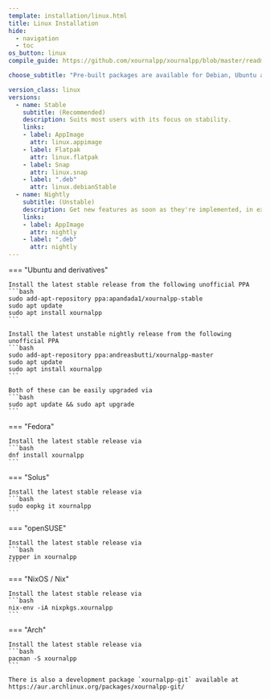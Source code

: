 ```yaml
---
template: installation/linux.html
title: Linux Installation
hide:
  - navigation
  - toc
os_button: linux
compile_guide: https://github.com/xournalpp/xournalpp/blob/master/readme/LinuxBuild.md

choose_subtitle: "Pre-built packages are available for Debian, Ubuntu and derivatives, and most distros"

version_class: linux
versions:
  - name: Stable
    subtitle: (Recommended)
    description: Suits most users with its focus on stability.
    links: 
    - label: AppImage
      attr: linux.appimage
    - label: Flatpak
      attr: linux.flatpak
    - label: Snap
      attr: linux.snap
    - label: ".deb"
      attr: linux.debianStable
  - name: Nightly
    subtitle: (Unstable)
    description: Get new features as soon as they're implemented, in exchange for stability.
    links:
    - label: AppImage
      attr: nightly
    - label: ".deb"
      attr: nightly
---
```


=== "Ubuntu and derivatives"

    Install the latest stable release from the following unofficial PPA
    ```bash
    sudo add-apt-repository ppa:apandada1/xournalpp-stable
    sudo apt update
    sudo apt install xournalpp
    ```
    
    Install the latest unstable nightly release from the following unofficial PPA
    ```bash
    sudo add-apt-repository ppa:andreasbutti/xournalpp-master
    sudo apt update
    sudo apt install xournalpp
    ```
    
    Both of these can be easily upgraded via
    ```bash
    sudo apt update && sudo apt upgrade
    ```

=== "Fedora"
    
    Install the latest stable release via
    ```bash
    dnf install xournalpp
    ```

=== "Solus"
    
    Install the latest stable release via
    ```bash
    sudo eopkg it xournalpp
    ```

=== "openSUSE"
    
    Install the latest stable release via
    ```bash
    zypper in xournalpp
    ```

=== "NixOS / Nix"

    Install the latest stable release via
    ```bash
    nix-env -iA nixpkgs.xournalpp
    ```

=== "Arch"

    Install the latest stable release via
    ```bash
    pacman -S xournalpp
    ```
    
    There is also a development package `xournalpp-git` available at https://aur.archlinux.org/packages/xournalpp-git/

